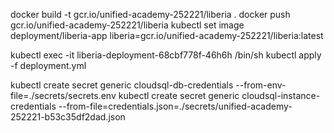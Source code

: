 

docker build -t gcr.io/unified-academy-252221/liberia .
docker push gcr.io/unified-academy-252221/liberia
kubectl set image deployment/liberia-app liberia=gcr.io/unified-academy-252221/liberia:latest 

kubectl exec -it liberia-deployment-68cbf778f-46h6h /bin/sh
kubectl apply -f deployment.yml

kubectl create secret generic cloudsql-db-credentials --from-env-file=./secrets/secrets.env
kubectl create secret generic cloudsql-instance-credentials --from-file=credentials.json=./secrets/unified-academy-252221-b53c35df2dad.json


